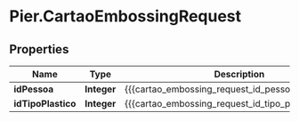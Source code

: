 # Pier.CartaoEmbossingRequest

## Properties
Name | Type | Description | Notes
------------ | ------------- | ------------- | -------------
**idPessoa** | **Integer** | {{{cartao_embossing_request_id_pessoa_value}}} | [optional] 
**idTipoPlastico** | **Integer** | {{{cartao_embossing_request_id_tipo_plastico_value}}} | [optional] 


